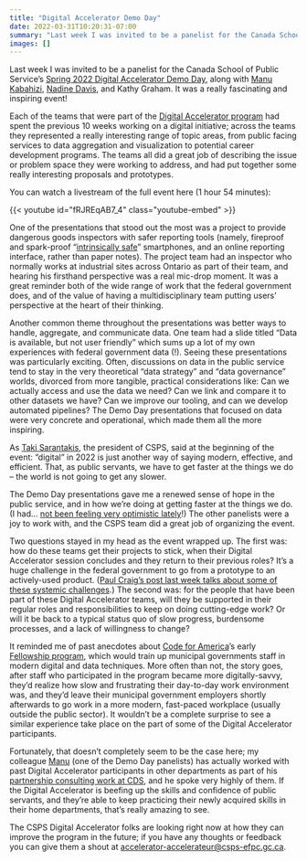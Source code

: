 ```yaml
---
title: "Digital Accelerator Demo Day"
date: 2022-03-31T10:20:31-07:00
summary: "Last week I was invited to be a panelist for the Canada School of Public Service’s Spring 2022 Digital Accelerator Demo Day. It was a really fascinating and inspiring event! Each of the teams that were part of the Digital Accelerator program had spent the previous 10 weeks working on a digital initiative; across the teams they represented a really interesting range of topic areas, from public facing services to data aggregation and visualization to potential career development programs."
images: []
---
```


Last week I was invited to be a panelist for the Canada School of Public Service’s [Spring 2022 Digital Accelerator Demo Day](https://www.youtube.com/watch?v=fRJREqAB7_4), along with [Manu Kabahizi](https://www.linkedin.com/in/manuka/), [Nadine Davis](https://twitter.com/nadinedavis2035), and Kathy Graham. It was a really fascinating and inspiring event!

Each of the teams that were part of the [Digital Accelerator program](https://wiki.gccollab.ca/CSPS_Digital_Academy/CSPS_Digital_Accelerator) had spent the previous 10 weeks working on a digital initiative; across the teams they represented a really interesting range of topic areas, from public facing services to data aggregation and visualization to potential career development programs. The teams all did a great job of describing the issue or problem space they were working to address, and had put together some really interesting proposals and prototypes.

You can watch a livestream of the full event here (1 hour 54 minutes):

{{< youtube id="fRJREqAB7_4" class="youtube-embed" >}}

One of the presentations that stood out the most was a project to provide dangerous goods inspectors with safer reporting tools (namely, fireproof and spark-proof “[intrinsically safe](https://en.wikipedia.org/wiki/Intrinsic_safety)” smartphones, and an online reporting interface, rather than paper notes). The project team had an inspector who normally works at industrial sites across Ontario as part of their team, and hearing his firsthand perspective was a real mic-drop moment. It was a great reminder both of the wide range of work that the federal government does, and of the value of having a multidisciplinary team putting users’ perspective at the heart of their thinking.

Another common theme throughout the presentations was better ways to handle, aggregate, and communicate data. One team had a slide titled “Data is available, but not user friendly” which sums up a lot of my own experiences with federal government data (!). Seeing these presentations was particularly exciting. Often, discussions on data in the public service tend to stay in the very theoretical “data strategy” and “data governance” worlds, divorced from more tangible, practical considerations like: Can we actually access and use the data we need? Can we link and compare it to other datasets we have? Can we improve our tooling, and can we develop automated pipelines? The Demo Day presentations that focused on data were very concrete and operational, which made them all the more inspiring.

As [Taki Sarantakis](https://www.linkedin.com/in/taki-sarantakis-305b57130/), the president of CSPS, said at the beginning of the event: “digital” in 2022 is just another way of saying modern, effective, and efficient. That, as public servants, we have to get faster at the things we do – the world is not going to get any slower.

The Demo Day presentations gave me a renewed sense of hope in the public service, and in how we’re doing at getting faster at the things we do. (I had… [not been feeling very optimistic lately](/2021/12/15/a-bleak-outlook-for-public-sector-tech/)!) The other panelists were a joy to work with, and the CSPS team did a great job of organizing the event.

Two questions stayed in my head as the event wrapped up. The first was: how do these teams get their projects to stick, when their Digital Accelerator session concludes and they return to their previous roles? It’s a huge challenge in the federal government to go from a prototype to an actively-used product. ([Paul Craig’s post last week talks about some of these systemic challenges](https://federal-field-notes.ca/articles/2022-03-22-move-fast-stay-safe/).) The second was: for the people that have been part of these Digital Accelerator teams, will they be supported in their regular roles and responsibilities to keep on doing cutting-edge work? Or will it be back to a typical status quo of slow progress, burdensome processes, and a lack of willingness to change? 

It reminded me of past anecdotes about [Code for America](https://codeforamerica.org/)’s early [Fellowship program](https://en.wikipedia.org/wiki/Code_for_America#Fellowship_Program), which would train up municipal governments staff in modern digital and data techniques. More often than not, the story goes, after staff who participated in the program became more digitally-savvy, they’d realize how slow and frustrating their day-to-day work environment was, and they’d leave their municipal government employers shortly afterwards to go work in a more modern, fast-paced workplace (usually outside the public sector). It wouldn’t be a complete surprise to see a similar experience take place on the part of some of the Digital Accelerator participants.

Fortunately, that doesn’t completely seem to be the case here; my colleague [Manu](https://www.linkedin.com/in/manuka/) (one of the Demo Day panelists) has actually worked with past Digital Accelerator participants in other departments as part of his [partnership consulting work at CDS](https://digital.canada.ca/coaching-and-advice/), and he spoke very highly of them. If the Digital Accelerator is beefing up the skills and confidence of public servants, and they’re able to keep practicing their newly acquired skills in their  home departments, that’s really amazing to see.

The CSPS Digital Accelerator folks are looking right now at how they can improve the program in the future; if you have any thoughts or feedback you can give them a shout at [accelerator-accelerateur@csps-efpc.gc.ca](mailto:accelerator-accelerateur@csps-efpc.gc.ca).
